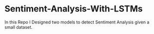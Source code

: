 # Sentiment-Analysis-With-LSTMs
In this Repo I Designed two models to detect Sentiment Analysis given a small dataset.
